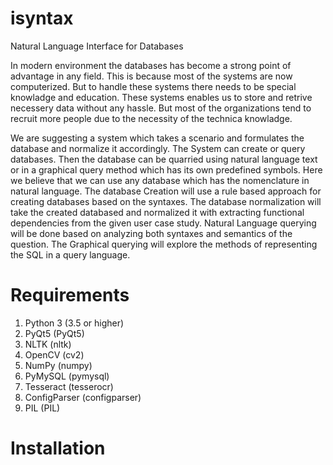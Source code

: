# isyntax
Natural Language Interface for Databases

In modern environment the databases has become a strong point of advantage in any field. This is because most of the systems are now computerized. But to handle these systems there needs to be special knowladge and education. These systems enables us to store and retrive necessery data without any hassle. But most of the organizations tend to recruit more people due to the necessity of the technica knowladge.

We are suggesting a system which takes a scenario and formulates the database and normalize it accordingly. The System can create or query databases. Then the database can be quarried using natural language text or in a graphical query method which has its own predefined symbols. Here we believe that we can use any database which has the nomenclature in natural language. The database Creation will use a rule based approach for creating databases based on the syntaxes. The database normalization will take the created databased and normalized it with extracting functional dependencies from the given user case study. Natural Language querying will be done based on analyzing both syntaxes and semantics of the question. The Graphical querying will explore the methods of representing the SQL in a query language.


Requirements
============
1. Python 3     (3.5 or higher)
2. PyQt5        (PyQt5)
3. NLTK         (nltk)
4. OpenCV       (cv2)
5. NumPy        (numpy)
6. PyMySQL      (pymysql)
7. Tesseract    (tesserocr)
8. ConfigParser (configparser)
9. PIL          (PIL)

Installation
============
